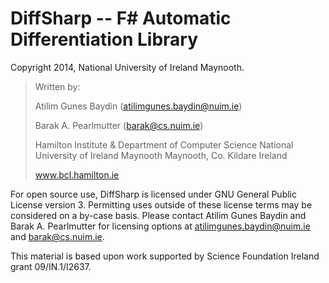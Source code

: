 
DiffSharp -- F# Automatic Differentiation Library
=================================================

Copyright 2014, National University of Ireland Maynooth.

> Written by:
>
> Atilim Gunes Baydin (atilimgunes.baydin@nuim.ie)
> 
> Barak A. Pearlmutter (barak@cs.nuim.ie)
>
> Hamilton Institute & Department of Computer Science
> National University of Ireland Maynooth
> Maynooth, Co. Kildare
> Ireland
>
> www.bcl.hamilton.ie


For open source use, DiffSharp is licensed under GNU General Public License version 3. Permitting uses outside of these license terms may be considered on a by-case basis. Please contact Atilim Gunes Baydin and Barak A. Pearlmutter for licensing options at atilimgunes.baydin@nuim.ie and barak@cs.nuim.ie.

This material is based upon work supported by Science Foundation Ireland grant 09/IN.1/I2637.